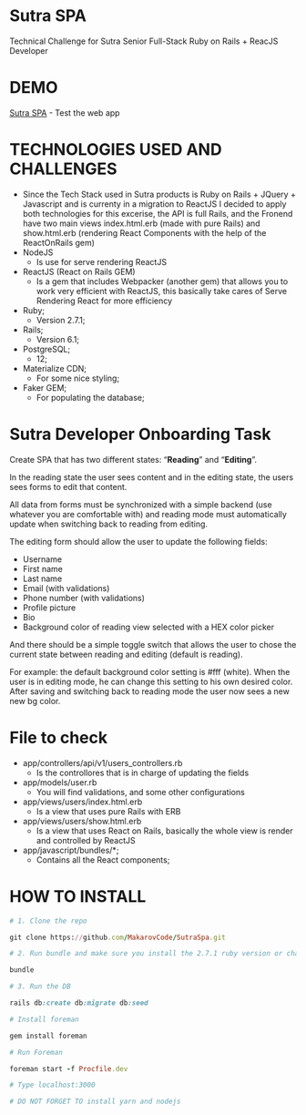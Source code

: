 # Sutra SPA
Technical Challenge for Sutra Senior Full-Stack Ruby on Rails + ReacJS Developer

# DEMO
[Sutra SPA](https://sutra-spa.herokuapp.com/) - Test the web app


# TECHNOLOGIES USED AND CHALLENGES
* Since the Tech Stack used in Sutra products is Ruby on Rails + JQuery + Javascript and is currenty in a migration to ReactJS I decided to apply both technologies for this excerise, the API is full Rails, and the Fronend have two main views index.html.erb (made with pure Rails) and show.html.erb (rendering React Components with the help of the ReactOnRails gem)
* NodeJS
    * Is use for serve rendering ReactJS
* ReactJS (React on Rails GEM)
    * Is a gem that includes Webpacker (another gem) that allows you to work very efficient with ReactJS, this basically take cares of Serve Rendering React for more efficiency
* Ruby;
    * Version 2.7.1;
* Rails;
    * Version 6.1;
* PostgreSQL;
    * 12;
* Materialize CDN;
    * For some nice styling;
* Faker GEM;
    * For populating the database;

# Sutra Developer Onboarding Task
Create SPA that has two different states: “**Reading**” and “**Editing**”.

In the reading state the user sees content and in the editing state, the users sees forms to edit that content.

All data from forms must be synchronized with a simple backend (use whatever you are comfortable with) and reading mode must automatically update when switching back to reading from editing.

The editing form should allow the user to update the following fields:

* Username
* First name
* Last name
* Email (with validations)
* Phone number (with validations)
* Profile picture
* Bio
* Background color of reading view selected with a HEX color picker

And there should be a simple toggle switch that allows the user to chose the current state between reading and editing (default is reading).

For example: the default background color setting is #fff (white).  When the user is in editing mode, he can change this setting to his own desired color.  After saving and switching back to reading mode the user now sees a new new bg color.

# File to check
* app/controllers/api/v1/users_controllers.rb
    * Is the controllores that is in charge of updating the fields
* app/models/user.rb
    * You will find validations, and some other configurations
* app/views/users/index.html.erb
    * Is a view that uses pure Rails with ERB
* app/views/users/show.html.erb
    * Is a view that uses React on Rails, basically the whole view is render and controlled by ReactJS
* app/javascript/bundles/*;
    * Contains all the React components;


# HOW TO INSTALL

```ruby
# 1. Clone the repo

git clone https://github.com/MakarovCode/SutraSpa.git

# 2. Run bundle and make sure you install the 2.7.1 ruby version or change this number in the gem file and delete the .ruby-version file

bundle

# 3. Run the DB

rails db:create db:migrate db:seed

# Install foreman

gem install foreman

# Run Foreman

foreman start -f Procfile.dev

# Type localhost:3000

# DO NOT FORGET TO install yarn and nodejs
```
